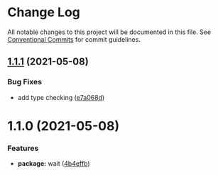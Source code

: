# Change Log

All notable changes to this project will be documented in this file.
See [Conventional Commits](https://conventionalcommits.org) for commit guidelines.

## [1.1.1](https://github.com/oadpoaw/packages/compare/@oadpoaw/wait@1.1.0...@oadpoaw/wait@1.1.1) (2021-05-08)


### Bug Fixes

* add type checking ([e7a068d](https://github.com/oadpoaw/packages/commit/e7a068d7e2d2bf19f1a2314dce336df882e25c4b))





# 1.1.0 (2021-05-08)


### Features

* **package:** wait ([4b4effb](https://github.com/oadpoaw/packages/commit/4b4effb6a751b66b6b4906686b42da7481dde9e0))
